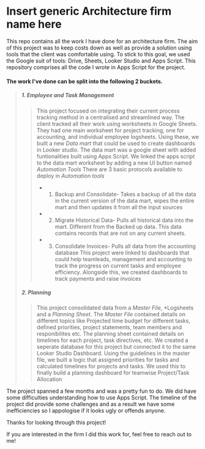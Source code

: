 # Insert generic Architecture firm name here
This repo contains all the work I have done for an architecture firm.
The aim of this project was to keep costs down as well as provide a solution using tools that the client was comfortable using. To stick to this goal, we used the Google suit of tools: Drive, Sheets, Looker Studio and Apps Script. This repository comprises all the code I wrote in Apps Script for the project.

#### The work I've done can be split into the following 2 buckets.
>##### 1. Employee and Task Management
>> This project focused on integrating their current process tracking method in a centralised and streamlined way. The client tracked all their work using worksheets in Google Sheets. They had one main worksheet for project tracking, one for accounting, and individual employee logsheets. Using these, we built a new *Data mart* that could be used to create dashboards in Looker studio. The data mart was a google sheet with added funtionalities built using Apps Script. We linked the apps script to the data mart worksheet by adding a new UI button named *Automation Tools*
>>There are 3 basic protocols available to deploy in *Automation tools*
>> - 1. Backup and Consolidate- Takes a backup of all the data in the current version of the data mart, wipes the entire mart and then updates it from all the input sources
>> - 2. Migrate Historical Data- Pulls all historical data into the mart. Different from the Backed up data. This data contains records that are not on any current sheets. 
>> - 3. Consolidate Invoices- Pulls all data from the accounting database
>>This project were linked to dashboards that could help teamleads, management and accounting to track the progress on current tasks and employee efficiency. Alongside this, we created dashboards to track payments and raise invoices
>
>##### 2.  Planning
>>This project consolidated data from a *Master File*, *Logsheets and a *Planning Sheet*. The *Master File* contained details on different topics like Projected time budget for different tasks, defined priorities, project statements, team members and responibilites etc. The planning sheet contained details on timelines for each project, task directives, etc.
>> We created a seperate database for this project but connected it to the same Looker Studio Dashboard. Using the guidelines in the master file, we built a logic that assigned priorities for tasks and calculated timelines for projects and tasks. We used this to finally build a planning dashboard for teamwise Project/Task Allocation


The project spanned a few months and was a pretty fun to do. We did have some difficulties understanding how to use Apps Script. The timeline of the project did provide some challenges and as a result we have some inefficiencies so I appologise if it looks ugly or offends anyone.

Thanks for looking through this project!

If you are interested in the firm I did this work for, feel free to reach out to me!
